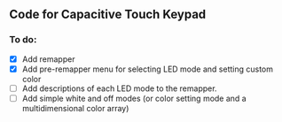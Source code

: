 ## Code for Capacitive Touch Keypad

### To do:
- [x] Add remapper
- [x] Add pre-remapper menu for selecting LED mode and setting custom color
- [ ] Add descriptions of each LED mode to the remapper.
- [ ] Add simple white and off modes (or color setting mode and a multidimensional color array)
